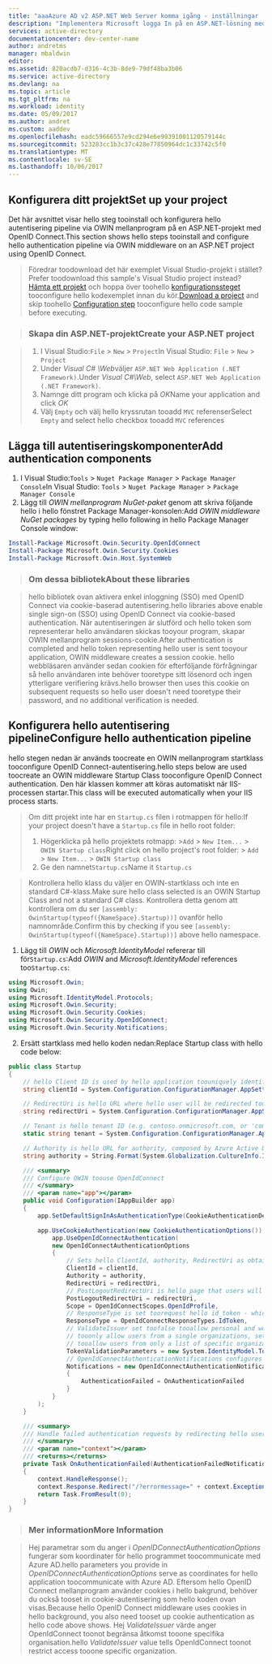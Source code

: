```yaml
---
title: "aaaAzure AD v2 ASP.NET Web Server komma igång - inställningar | Microsoft Docs"
description: "Implementera Microsoft logga In på en ASP.NET-lösning med ett traditionellt webbläsarbaserade program med OpenID Connect standard"
services: active-directory
documentationcenter: dev-center-name
author: andretms
manager: mbaldwin
editor: 
ms.assetid: 820acdb7-d316-4c3b-8de9-79df48ba3b06
ms.service: active-directory
ms.devlang: na
ms.topic: article
ms.tgt_pltfrm: na
ms.workload: identity
ms.date: 05/09/2017
ms.author: andret
ms.custom: aaddev
ms.openlocfilehash: eadc59666557e9cd294e6e99391001120579144c
ms.sourcegitcommit: 523283cc1b3c37c428e77850964dc1c33742c5f0
ms.translationtype: MT
ms.contentlocale: sv-SE
ms.lasthandoff: 10/06/2017
---
```

## <a name="set-up-your-project"></a><span data-ttu-id="f53df-103">Konfigurera ditt projekt</span><span class="sxs-lookup"><span data-stu-id="f53df-103">Set up your project</span></span>

<span data-ttu-id="f53df-104">Det här avsnittet visar hello steg tooinstall och konfigurera hello autentisering pipeline via OWIN mellanprogram på en ASP.NET-projekt med OpenID Connect.</span><span class="sxs-lookup"><span data-stu-id="f53df-104">This section shows hello steps tooinstall and configure hello authentication pipeline via OWIN middleware on an ASP.NET project using OpenID Connect.</span></span> 

> <span data-ttu-id="f53df-105">Föredrar toodownload det här exemplet Visual Studio-projekt i stället?</span><span class="sxs-lookup"><span data-stu-id="f53df-105">Prefer toodownload this sample's Visual Studio project instead?</span></span> <span data-ttu-id="f53df-106">[Hämta ett projekt](https://github.com/AzureADQuickStarts/AppModelv2-WebApp-OpenIDConnect-DotNet/archive/master.zip) och hoppa över toohello [konfigurationssteget](#create-an-application-express) tooconfigure hello kodexemplet innan du kör.</span><span class="sxs-lookup"><span data-stu-id="f53df-106">[Download a project](https://github.com/AzureADQuickStarts/AppModelv2-WebApp-OpenIDConnect-DotNet/archive/master.zip) and skip toohello [Configuration step](#create-an-application-express) tooconfigure hello code sample before executing.</span></span>

<!--start-collapse-->
> ### <a name="create-your-aspnet-project"></a><span data-ttu-id="f53df-107">Skapa din ASP.NET-projekt</span><span class="sxs-lookup"><span data-stu-id="f53df-107">Create your ASP.NET project</span></span>

> 1. <span data-ttu-id="f53df-108">I Visual Studio:`File` > `New` > `Project`</span><span class="sxs-lookup"><span data-stu-id="f53df-108">In Visual Studio: `File` > `New` > `Project`</span></span><br/>
> 2. <span data-ttu-id="f53df-109">Under *Visual C# \Web*väljer `ASP.NET Web Application (.NET Framework)`.</span><span class="sxs-lookup"><span data-stu-id="f53df-109">Under *Visual C#\Web*, select `ASP.NET Web Application (.NET Framework)`.</span></span>
> 3. <span data-ttu-id="f53df-110">Namnge ditt program och klicka på *OK*</span><span class="sxs-lookup"><span data-stu-id="f53df-110">Name your application and click *OK*</span></span>
> 4. <span data-ttu-id="f53df-111">Välj `Empty` och välj hello kryssrutan tooadd `MVC` referenser</span><span class="sxs-lookup"><span data-stu-id="f53df-111">Select `Empty` and select hello checkbox tooadd `MVC` references</span></span>
<!--end-collapse-->

## <a name="add-authentication-components"></a><span data-ttu-id="f53df-112">Lägga till autentiseringskomponenter</span><span class="sxs-lookup"><span data-stu-id="f53df-112">Add authentication components</span></span>

1. <span data-ttu-id="f53df-113">I Visual Studio:`Tools` > `Nuget Package Manager` > `Package Manager Console`</span><span class="sxs-lookup"><span data-stu-id="f53df-113">In Visual Studio: `Tools` > `Nuget Package Manager` > `Package Manager Console`</span></span>
2. <span data-ttu-id="f53df-114">Lägg till *OWIN mellanprogram NuGet-paket* genom att skriva följande hello i hello fönstret Package Manager-konsolen:</span><span class="sxs-lookup"><span data-stu-id="f53df-114">Add *OWIN middleware NuGet packages* by typing hello following in hello Package Manager Console window:</span></span>

```powershell
Install-Package Microsoft.Owin.Security.OpenIdConnect
Install-Package Microsoft.Owin.Security.Cookies
Install-Package Microsoft.Owin.Host.SystemWeb
```

<!--start-collapse-->
> ### <a name="about-these-libraries"></a><span data-ttu-id="f53df-115">Om dessa bibliotek</span><span class="sxs-lookup"><span data-stu-id="f53df-115">About these libraries</span></span>

><span data-ttu-id="f53df-116">hello bibliotek ovan aktivera enkel inloggning (SSO) med OpenID Connect via cookie-baserad autentisering.</span><span class="sxs-lookup"><span data-stu-id="f53df-116">hello libraries above enable single sign-on (SSO) using OpenID Connect via cookie-based authentication.</span></span> <span data-ttu-id="f53df-117">När autentiseringen är slutförd och hello token som representerar hello användaren skickas tooyour program, skapar OWIN mellanprogram sessions-cookie.</span><span class="sxs-lookup"><span data-stu-id="f53df-117">After authentication is completed and hello token representing hello user is sent tooyour application, OWIN middleware creates a session cookie.</span></span> <span data-ttu-id="f53df-118">hello webbläsaren använder sedan cookien för efterföljande förfrågningar så hello användaren inte behöver tooretype sitt lösenord och ingen ytterligare verifiering krävs.</span><span class="sxs-lookup"><span data-stu-id="f53df-118">hello browser then uses this cookie on subsequent requests so hello user doesn't need tooretype their password, and no additional verification is needed.</span></span>
<!--end-collapse-->

## <a name="configure-hello-authentication-pipeline"></a><span data-ttu-id="f53df-119">Konfigurera hello autentisering pipeline</span><span class="sxs-lookup"><span data-stu-id="f53df-119">Configure hello authentication pipeline</span></span>
<span data-ttu-id="f53df-120">hello stegen nedan är används toocreate en OWIN mellanprogram startklass tooconfigure OpenID Connect-autentisering.</span><span class="sxs-lookup"><span data-stu-id="f53df-120">hello steps below are used toocreate an OWIN middleware Startup Class tooconfigure OpenID Connect authentication.</span></span> <span data-ttu-id="f53df-121">Den här klassen kommer att köras automatiskt när IIS-processen startar.</span><span class="sxs-lookup"><span data-stu-id="f53df-121">This class will be executed automatically when your IIS process starts.</span></span>

> <span data-ttu-id="f53df-122">Om ditt projekt inte har en `Startup.cs` filen i rotmappen för hello:</span><span class="sxs-lookup"><span data-stu-id="f53df-122">If your project doesn't have a `Startup.cs` file in hello root folder:</span></span><br/>
> 1. <span data-ttu-id="f53df-123">Högerklicka på hello projektets rotmapp: >`Add` > `New Item...` > `OWIN Startup class`</span><span class="sxs-lookup"><span data-stu-id="f53df-123">Right click on hello project's root folder: >  `Add` > `New Item...` > `OWIN Startup class`</span></span><br/>
> 2. <span data-ttu-id="f53df-124">Ge den namnet`Startup.cs`</span><span class="sxs-lookup"><span data-stu-id="f53df-124">Name it `Startup.cs`</span></span>

> <span data-ttu-id="f53df-125">Kontrollera hello klass du väljer en OWIN-startklass och inte en standard C#-klass.</span><span class="sxs-lookup"><span data-stu-id="f53df-125">Make sure hello class selected is an OWIN Startup Class and not a standard C# class.</span></span> <span data-ttu-id="f53df-126">Kontrollera detta genom att kontrollera om du ser `[assembly: OwinStartup(typeof({NameSpace}.Startup))]` ovanför hello namnområde.</span><span class="sxs-lookup"><span data-stu-id="f53df-126">Confirm this by checking if you see `[assembly: OwinStartup(typeof({NameSpace}.Startup))]` above hello namespace.</span></span>


1. <span data-ttu-id="f53df-127">Lägg till *OWIN* och *Microsoft.IdentityModel* refererar till för`Startup.cs`:</span><span class="sxs-lookup"><span data-stu-id="f53df-127">Add *OWIN* and *Microsoft.IdentityModel* references too`Startup.cs`:</span></span>

```csharp
using Microsoft.Owin;
using Owin;
using Microsoft.IdentityModel.Protocols;
using Microsoft.Owin.Security;
using Microsoft.Owin.Security.Cookies;
using Microsoft.Owin.Security.OpenIdConnect;
using Microsoft.Owin.Security.Notifications;
```
<!-- Workaround for Docs conversion bug -->
<ol start="2">
<li>
<span data-ttu-id="f53df-128">Ersätt startklass med hello koden nedan:</span><span class="sxs-lookup"><span data-stu-id="f53df-128">Replace Startup class with hello code below:</span></span>
</li>
</ol>

```csharp
public class Startup
{        
    // hello Client ID is used by hello application toouniquely identify itself tooAzure AD.
    string clientId = System.Configuration.ConfigurationManager.AppSettings["ClientId"];

    // RedirectUri is hello URL where hello user will be redirected tooafter they sign in.
    string redirectUri = System.Configuration.ConfigurationManager.AppSettings["RedirectUri"];

    // Tenant is hello tenant ID (e.g. contoso.onmicrosoft.com, or 'common' for multi-tenant)
    static string tenant = System.Configuration.ConfigurationManager.AppSettings["Tenant"];

    // Authority is hello URL for authority, composed by Azure Active Directory v2 endpoint and hello tenant name (e.g. https://login.microsoftonline.com/contoso.onmicrosoft.com/v2.0)
    string authority = String.Format(System.Globalization.CultureInfo.InvariantCulture, System.Configuration.ConfigurationManager.AppSettings["Authority"], tenant);

    /// <summary>
    /// Configure OWIN toouse OpenIdConnect 
    /// </summary>
    /// <param name="app"></param>
    public void Configuration(IAppBuilder app)
    {
        app.SetDefaultSignInAsAuthenticationType(CookieAuthenticationDefaults.AuthenticationType);

        app.UseCookieAuthentication(new CookieAuthenticationOptions());
            app.UseOpenIdConnectAuthentication(
            new OpenIdConnectAuthenticationOptions
            {
                // Sets hello ClientId, authority, RedirectUri as obtained from web.config
                ClientId = clientId,
                Authority = authority,
                RedirectUri = redirectUri,
                // PostLogoutRedirectUri is hello page that users will be redirected tooafter sign-out. In this case, it is using hello home page
                PostLogoutRedirectUri = redirectUri,
                Scope = OpenIdConnectScopes.OpenIdProfile,
                // ResponseType is set toorequest hello id_token - which contains basic information about hello signed-in user
                ResponseType = OpenIdConnectResponseTypes.IdToken,
                // ValidateIssuer set toofalse tooallow personal and work accounts from any organization toosign in tooyour application
                // tooonly allow users from a single organizations, set ValidateIssuer tootrue and 'tenant' setting in web.config toohello tenant name
                // tooallow users from only a list of specific organizations, set ValidateIssuer tootrue and use ValidIssuers parameter 
                TokenValidationParameters = new System.IdentityModel.Tokens.TokenValidationParameters() { ValidateIssuer = false },
                // OpenIdConnectAuthenticationNotifications configures OWIN toosend notification of failed authentications tooOnAuthenticationFailed method
                Notifications = new OpenIdConnectAuthenticationNotifications
                {
                    AuthenticationFailed = OnAuthenticationFailed
                }
            }
        );
    }

    /// <summary>
    /// Handle failed authentication requests by redirecting hello user toohello home page with an error in hello query string
    /// </summary>
    /// <param name="context"></param>
    /// <returns></returns>
    private Task OnAuthenticationFailed(AuthenticationFailedNotification<OpenIdConnectMessage, OpenIdConnectAuthenticationOptions> context)
    {
        context.HandleResponse();
        context.Response.Redirect("/?errormessage=" + context.Exception.Message);
        return Task.FromResult(0);
    }
}

```
<!--start-collapse-->
> ### <a name="more-information"></a><span data-ttu-id="f53df-129">Mer information</span><span class="sxs-lookup"><span data-stu-id="f53df-129">More Information</span></span>

> <span data-ttu-id="f53df-130">Hej parametrar som du anger i *OpenIDConnectAuthenticationOptions* fungerar som koordinater för hello programmet toocommunicate med Azure AD.</span><span class="sxs-lookup"><span data-stu-id="f53df-130">hello parameters you provide in *OpenIDConnectAuthenticationOptions* serve as coordinates for hello application toocommunicate with Azure AD.</span></span> <span data-ttu-id="f53df-131">Eftersom hello OpenID Connect mellanprogram använder cookies i hello bakgrund, behöver du också tooset in cookie-autentisering som hello koden ovan visas.</span><span class="sxs-lookup"><span data-stu-id="f53df-131">Because hello OpenID Connect middleware uses cookies in hello background, you also need tooset up cookie authentication as hello code above shows.</span></span> <span data-ttu-id="f53df-132">Hej *ValidateIssuer* värde anger OpenIdConnect toonot begränsa åtkomst tooone specifika organisation.</span><span class="sxs-lookup"><span data-stu-id="f53df-132">hello *ValidateIssuer* value tells OpenIdConnect toonot restrict access tooone specific organization.</span></span>
<!--end-collapse-->

